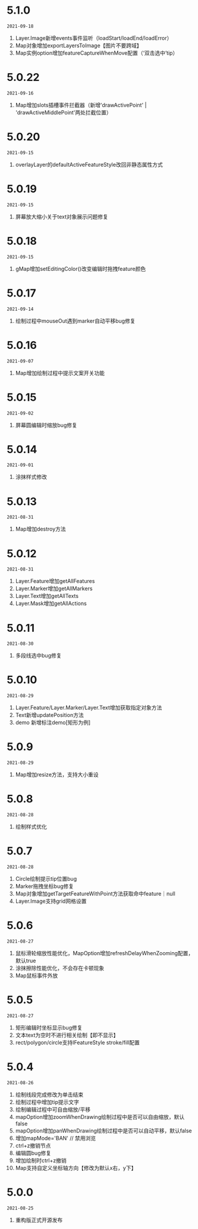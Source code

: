 # 5.1.0
`2021-09-18`
1. Layer.Image新增events事件监听（loadStart/loadEnd/loadError）
2. Map对象增加exportLayersToImage【图片不要跨域】
3. Map实例option增加featureCaptureWhenMove配置（‘双击选中’tip）

# 5.0.22
`2021-09-16`
1. Map增加slots插槽事件拦截器（新增'drawActivePoint' | 'drawActiveMiddlePoint'两处拦截位置）

# 5.0.20
`2021-09-15`
1. overlayLayer的defaultActiveFeatureStyle改回非静态属性方式

# 5.0.19
`2021-09-15`
1. 屏幕放大缩小关于text对象展示问题修复

# 5.0.18
`2021-09-15`
1. gMap增加setEditingColor()改变编辑时拖拽feature颜色

# 5.0.17
`2021-09-14`
1. 绘制过程中mouseOut遇到marker自动平移bug修复

# 5.0.16
`2021-09-07`
1. Map增加绘制过程中提示文案开关功能

# 5.0.15
`2021-09-02`
1. 屏幕圆编辑时缩放bug修复

# 5.0.14
`2021-09-01`
1. 涂抹样式修改

# 5.0.13
`2021-08-31`
1. Map增加destroy方法

# 5.0.12
`2021-08-31`
1. Layer.Feature增加getAllFeatures
2. Layer.Marker增加getAllMarkers
3. Layer.Text增加getAllTexts
4. Layer.Mask增加getAllActions

# 5.0.11
`2021-08-30`
1. 多段线选中bug修复

# 5.0.10
`2021-08-29`
1. Layer.Feature/Layer.Marker/Layer.Text增加获取指定对象方法
2. Text新增updatePosition方法
3. demo 新增标注demo[矩形为例]

# 5.0.9
`2021-08-29`
1. Map增加resize方法，支持大小重设

# 5.0.8
`2021-08-28`
1. 绘制样式优化

# 5.0.7
`2021-08-28`
1. Circle绘制提示tip位置bug
2. Marker拖拽坐标bug修复
3. Map对象增加getTargetFeatureWithPoint方法获取命中feature｜null
4. Layer.Image支持grid网格设置

# 5.0.6
`2021-08-27`
1. 鼠标滑轮缩放性能优化，MapOption增加refreshDelayWhenZooming配置，默认true
2. 涂抹擦除性能优化，不会存在卡顿现象
3. Map鼠标事件外放

# 5.0.5
`2021-08-27`
1. 矩形编辑时坐标显示bug修复
2. 文本text为空时不进行相关绘制【即不显示】
3. rect/polygon/circle支持IFeatureStyle stroke/fill配置

# 5.0.4
`2021-08-26`
1. 绘制线段完成修改为单击结束
2. 绘制过程中增加tip提示文字
3. 绘制编辑过程中可自由缩放/平移
4. mapOption增加zoomWhenDrawing绘制过程中是否可以自由缩放，默认false
4. mapOption增加panWhenDrawing绘制过程中是否可以自动平移，默认false
5. 增加mapMode='BAN' // 禁用浏览
6. ctrl+z撤销节点
7. 编辑圆bug修复
8. 增加绘制时ctrl+z撤销
9. Map支持自定义坐标轴方向【修改为默认x右，y下】

# 5.0.0
`2021-08-25`
1. 重构版正式开源发布
